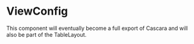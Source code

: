 # ViewConfig

This component will eventually become a full export of Cascara and will also be part of the TableLayout.
